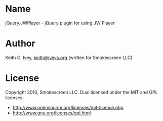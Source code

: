 Name
====

jQuery.JWPlayer - jQuery plugin for using JW Player

Author
======

Keith C. Ivey, keith@iveys.org (written for Smokescreen LLC)

License
=======

Copyright 2010, Smokescreen LLC.
Dual licensed under the MIT and GPL licenses:
* http://www.opensource.org/licenses/mit-license.php
* http://www.gnu.org/licenses/gpl.html
